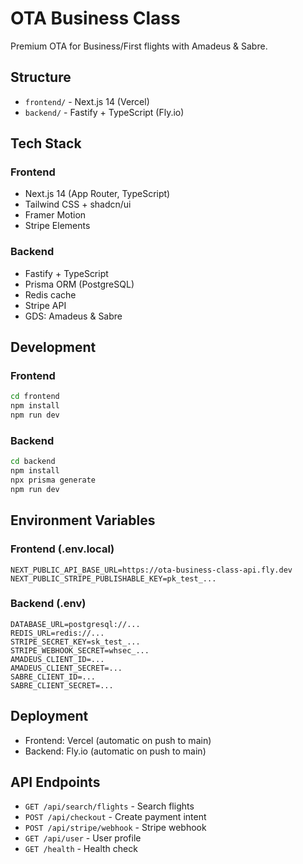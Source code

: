 # OTA Business Class

Premium OTA for Business/First flights with Amadeus & Sabre.

## Structure

- `frontend/` - Next.js 14 (Vercel)
- `backend/` - Fastify + TypeScript (Fly.io)

## Tech Stack

### Frontend
- Next.js 14 (App Router, TypeScript)
- Tailwind CSS + shadcn/ui
- Framer Motion
- Stripe Elements

### Backend  
- Fastify + TypeScript
- Prisma ORM (PostgreSQL)
- Redis cache
- Stripe API
- GDS: Amadeus & Sabre

## Development

### Frontend
```bash
cd frontend
npm install
npm run dev
```

### Backend
```bash
cd backend
npm install
npx prisma generate
npm run dev
```

## Environment Variables

### Frontend (.env.local)
```
NEXT_PUBLIC_API_BASE_URL=https://ota-business-class-api.fly.dev
NEXT_PUBLIC_STRIPE_PUBLISHABLE_KEY=pk_test_...
```

### Backend (.env)
```
DATABASE_URL=postgresql://...
REDIS_URL=redis://...
STRIPE_SECRET_KEY=sk_test_...
STRIPE_WEBHOOK_SECRET=whsec_...
AMADEUS_CLIENT_ID=...
AMADEUS_CLIENT_SECRET=...
SABRE_CLIENT_ID=...
SABRE_CLIENT_SECRET=...
```

## Deployment

- Frontend: Vercel (automatic on push to main)
- Backend: Fly.io (automatic on push to main)

## API Endpoints

- `GET /api/search/flights` - Search flights
- `POST /api/checkout` - Create payment intent
- `POST /api/stripe/webhook` - Stripe webhook
- `GET /api/user` - User profile
- `GET /health` - Health check

